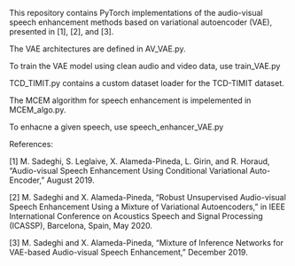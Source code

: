 This repository contains PyTorch implementations of the audio-visual speech enhancement methods based on variational autoencoder (VAE), presented in [1], [2], and [3].

The VAE architectures are defined in AV_VAE.py.

To train the VAE model using clean audio and video data, use train_VAE.py

TCD_TIMIT.py contains a custom dataset loader for the TCD-TIMIT dataset.

The MCEM algorithm for speech enhancement is impelemented in MCEM_algo.py.

To enhacne a given speech, use speech_enhancer_VAE.py

References:

[1] M. Sadeghi,  S. Leglaive, X. Alameda-Pineda, L. Girin, and R. Horaud, “Audio-visual Speech Enhancement Using Conditional Variational Auto-Encoder,” August 2019.

[2] M. Sadeghi and X. Alameda-Pineda, “Robust Unsupervised Audio-visual Speech Enhancement Using a Mixture of Variational Autoencoders,” in IEEE International Conference on Acoustics Speech and Signal Processing (ICASSP), Barcelona, Spain, May 2020.

[3] M. Sadeghi and X. Alameda-Pineda, “Mixture of Inference Networks for VAE-based Audio-visual Speech Enhancement,” December 2019.